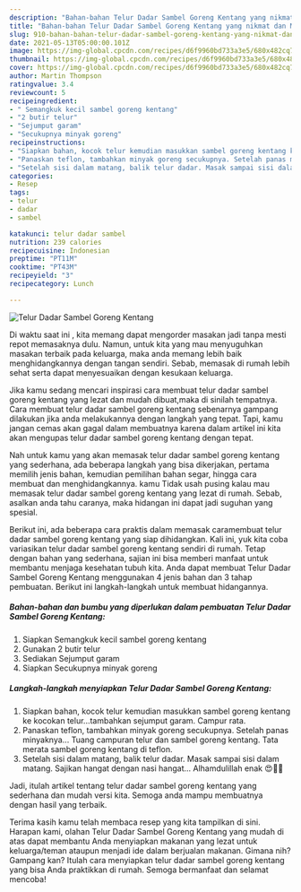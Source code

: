 ```yaml
---
description: "Bahan-bahan Telur Dadar Sambel Goreng Kentang yang nikmat dan Mudah Dibuat"
title: "Bahan-bahan Telur Dadar Sambel Goreng Kentang yang nikmat dan Mudah Dibuat"
slug: 910-bahan-bahan-telur-dadar-sambel-goreng-kentang-yang-nikmat-dan-mudah-dibuat
date: 2021-05-13T05:00:00.101Z
image: https://img-global.cpcdn.com/recipes/d6f9960bd733a3e5/680x482cq70/telur-dadar-sambel-goreng-kentang-foto-resep-utama.jpg
thumbnail: https://img-global.cpcdn.com/recipes/d6f9960bd733a3e5/680x482cq70/telur-dadar-sambel-goreng-kentang-foto-resep-utama.jpg
cover: https://img-global.cpcdn.com/recipes/d6f9960bd733a3e5/680x482cq70/telur-dadar-sambel-goreng-kentang-foto-resep-utama.jpg
author: Martin Thompson
ratingvalue: 3.4
reviewcount: 5
recipeingredient:
- " Semangkuk kecil sambel goreng kentang"
- "2 butir telur"
- "Sejumput garam"
- "Secukupnya minyak goreng"
recipeinstructions:
- "Siapkan bahan, kocok telur kemudian masukkan sambel goreng kentang ke kocokan telur...tambahkan sejumput garam. Campur rata."
- "Panaskan teflon, tambahkan minyak goreng secukupnya. Setelah panas minyaknya... Tuang campuran telur dan sambel goreng kentang. Tata merata sambel goreng kentang di teflon."
- "Setelah sisi dalam matang, balik telur dadar. Masak sampai sisi dalam matang. Sajikan hangat dengan nasi hangat... Alhamdulillah enak 😍👍🏻"
categories:
- Resep
tags:
- telur
- dadar
- sambel

katakunci: telur dadar sambel 
nutrition: 239 calories
recipecuisine: Indonesian
preptime: "PT11M"
cooktime: "PT43M"
recipeyield: "3"
recipecategory: Lunch

---
```



![Telur Dadar Sambel Goreng Kentang](https://img-global.cpcdn.com/recipes/d6f9960bd733a3e5/680x482cq70/telur-dadar-sambel-goreng-kentang-foto-resep-utama.jpg)

Di waktu  saat ini , kita memang dapat mengorder masakan jadi tanpa mesti repot memasaknya dulu. Namun, untuk kita yang mau menyuguhkan masakan terbaik pada keluarga, maka anda memang lebih baik menghidangkannya dengan tangan sendiri. Sebab, memasak di rumah lebih sehat serta dapat menyesuaikan dengan kesukaan keluarga.

Jika kamu sedang mencari inspirasi cara membuat telur dadar sambel goreng kentang yang lezat dan mudah dibuat,maka di sinilah tempatnya. Cara membuat telur dadar sambel goreng kentang  sebenarnya gampang dilakukan jika anda melakukannya dengan langkah yang tepat. Tapi, kamu jangan cemas akan gagal dalam membuatnya 
karena dalam artikel ini kita akan mengupas telur dadar sambel goreng kentang dengan tepat.  



Nah untuk kamu yang akan memasak telur dadar sambel goreng kentang yang sederhana, ada beberapa langkah yang bisa dikerjakan, pertama memilih jenis bahan, kemudian pemilihan bahan segar, hingga cara membuat dan menghidangkannya. kamu Tidak usah pusing kalau mau memasak telur dadar sambel goreng kentang yang lezat di rumah. Sebab, asalkan anda  tahu caranya, maka hidangan ini dapat jadi suguhan yang spesial.

Berikut ini, ada beberapa cara praktis  dalam memasak caramembuat telur dadar sambel goreng kentang yang siap dihidangkan. Kali ini, yuk kita coba variasikan telur dadar sambel goreng kentang sendiri di rumah. Tetap dengan bahan yang sederhana, sajian ini bisa memberi manfaat untuk membantu menjaga kesehatan tubuh kita. Anda dapat membuat Telur Dadar Sambel Goreng Kentang menggunakan 4 jenis bahan dan 3 tahap pembuatan. Berikut ini langkah-langkah untuk membuat hidangannya.

<!--inarticleads1-->

##### Bahan-bahan dan bumbu yang diperlukan dalam pembuatan Telur Dadar Sambel Goreng Kentang:

1. Siapkan  Semangkuk kecil sambel goreng kentang
1. Gunakan 2 butir telur
1. Sediakan Sejumput garam
1. Siapkan Secukupnya minyak goreng




<!--inarticleads2-->

##### Langkah-langkah menyiapkan Telur Dadar Sambel Goreng Kentang:

1. Siapkan bahan, kocok telur kemudian masukkan sambel goreng kentang ke kocokan telur...tambahkan sejumput garam. Campur rata.
1. Panaskan teflon, tambahkan minyak goreng secukupnya. Setelah panas minyaknya... Tuang campuran telur dan sambel goreng kentang. Tata merata sambel goreng kentang di teflon.
1. Setelah sisi dalam matang, balik telur dadar. Masak sampai sisi dalam matang. Sajikan hangat dengan nasi hangat... Alhamdulillah enak 😍👍🏻




Jadi, itulah artikel tentang  telur dadar sambel goreng kentang  yang sederhana dan mudah versi kita. Semoga anda mampu membuatnya dengan hasil yang terbaik. 

Terima kasih kamu telah membaca resep yang kita tampilkan di sini. Harapan kami, olahan  Telur Dadar Sambel Goreng Kentang yang mudah di atas dapat membantu Anda menyiapkan makanan yang lezat untuk keluarga/teman ataupun menjadi ide dalam berjualan makanan. Gimana nih? Gampang kan? Itulah cara menyiapkan telur dadar sambel goreng kentang yang bisa Anda praktikkan di rumah. Semoga bermanfaat dan selamat mencoba!

